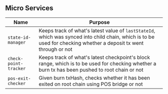 ## Micro Services

Name | Purpose
--- | ---
`state-id-manager` | Keeps track of what's latest value of `lastStateId`, which was synced into child chain, which is to be used for checking whether a deposit tx went through or not
`check-point-tracker` | Keeps track of what's latest checkpoint's block range, which is to be used for checking whether a burn tx has been pushed to root chain or not
`pos-exit-checker` | Given burn txHash, checks whether it has been exited on root chain using POS bridge or not
